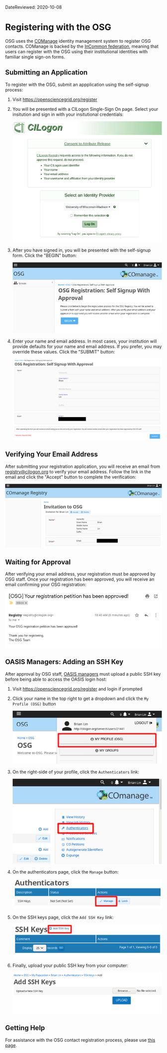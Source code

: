 DateReviewed: 2020-10-08

Registering with the OSG
========================

OSG uses the [COManage](https://www.internet2.edu/products-services/trust-identity/comanage/) identity management system
to register OSG contacts.
COManage is backed by the [InCommon federation](https://www.incommon.org/federation/), meaning that users can register
with the OSG using their institutional identities with familiar single sign-on forms.

Submitting an Application
-------------------------

To register with the OSG, submit an appplication using the self-signup process:

1.  Visit <https://opensciencegrid.org/register>

1.  You will be presented with a CILogon Single-Sign On page.
    Select your insitution and sign in with your insitutional credentials:

    ![CILogon Single-Sign On page](../img/comanage/comanage-sso.png)

1.  After you have signed in, you will be presented with the self-signup form.
    Click the "BEGIN" button:

    ![COManage self-signup form](../img/comanage/comanage-landing-page.png)

1.  Enter your name and email address.
    In most cases, your institution will provide defaults for your name and email address.
    If you prefer, you may override these values.
    Click the "SUBMIT" button:

    ![COManage enrollment form](../img/comanage/comanage-enrollment-form.png)

Verifying Your Email Address
----------------------------

After submitting your registration application, you will receive an email from <registry@cilogon.org> to verify your email
address.
Follow the link in the email and click the "Accept" button to complete the verification:

![COManage verification email](../img/comanage/comanage-email-verification-form.png)

Waiting for Approval
--------------------

After verifying your email address, your registration must be approved by OSG staff.
Once your registration has been approved, you will receive an email confirming your OSG registration:

![COManage approval email](../img/comanage/comanage-verified-email.png)

OASIS Managers: Adding an SSH Key
---------------------------------

After approval by OSG staff, [OASIS managers](https://opensciencegrid.org/docs/data/update-oasis/) must upload a public
SSH key before being able to access the OASIS login host:

1.  Visit <https://opensciencegrid.org/register> and login if prompted

1.  Click your name in the top right to get a dropdown and click the `My Profile (OSG)` button

    ![COManage profile dropdown](../img/comanage/ssh-homepage-dropdown.png)

1.  On the right-side of your profile, click the `Authenticators` link:

    ![COManage user profile](../img/comanage/ssh-edit-profile.png)

1.  On the authenticators page, click the `Manage` button:

    ![COManage authenticators](../img/comanage/ssh-authenticator-select.png)

1.  On the SSH keys page, click the `Add SSH Key` link:

    ![COManage SSH keys](../img/comanage/ssh-key-list.png)

1.  Finally, upload your public SSH key from your computer:

    ![COManage upload SSH key](../img/comanage/ssh-add-key.png)

Getting Help
------------

For assistance with the OSG contact registration process, please use
[this page](https://opensciencegrid.org/docs/common/help/).
